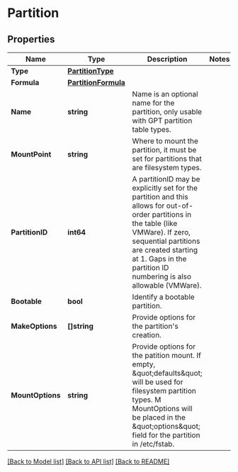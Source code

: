 # Partition

## Properties

Name | Type | Description | Notes
------------ | ------------- | ------------- | -------------
**Type** | [**PartitionType**](PartitionType.md) |  | 
**Formula** | [**PartitionFormula**](PartitionFormula.md) |  | 
**Name** | **string** | Name is an optional name for the partition, only usable with GPT partition table types. | 
**MountPoint** | **string** | Where to mount the partition, it must be set for partitions that are filesystem types. | 
**PartitionID** | **int64** | A partitionID may be explicitly set for the partition and this allows for out-of-order partitions in the table (like VMWare).  If zero, sequential partitions are created starting at 1. Gaps in the partition ID numbering is also allowable (VMWare). | 
**Bootable** | **bool** | Identify a bootable partition. | 
**MakeOptions** | **[]string** | Provide options for the partition&#39;s creation. | 
**MountOptions** | **string** | Provide options for the patition mount. If empty, \&quot;defaults\&quot; will be used for filesystem partition types. M MountOptions will be placed in the \&quot;options\&quot; field for the partition in /etc/fstab. | 

[[Back to Model list]](../README.md#documentation-for-models) [[Back to API list]](../README.md#documentation-for-api-endpoints) [[Back to README]](../README.md)


